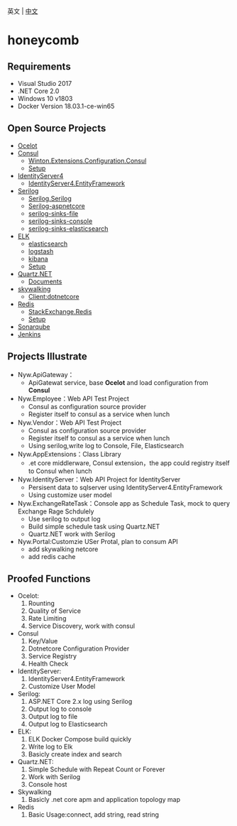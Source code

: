 英文 | [中文](README.zh-CN.md)
# honeycomb

## Requirements
- Visual Studio 2017
- .NET Core 2.0
- Windows 10 v1803
- Docker Version 18.03.1-ce-win65 

## Open Source Projects
- [Ocelot](https://github.com/ThreeMammals/Ocelot)
- [Consul](https://github.com/hashicorp/consul)
	- [Winton.Extensions.Configuration.Consul](https://github.com/wintoncode/Winton.Extensions.Configuration.Consul)
    - [Setup](/env/consul/readme.md)
- [IdentityServer4](https://github.com/IdentityServer/IdentityServer4)
	- [IdentityServer4.EntityFramework](https://github.com/IdentityServer/IdentityServer4.EntityFramework)
- [Serilog](https://github.com/serilog)
	- [Serilog.Serilog](https://github.com/serilog/serilog)
	- [Serilog-aspnetcore](https://github.com/serilog/serilog-aspnetcore)
	- [serilog-sinks-file](https://github.com/serilog/serilog-sinks-file)
	- [serilog-sinks-console](https://github.com/serilog/serilog-sinks-console)
	- [serilog-sinks-elasticsearch](https://github.com/serilog/serilog-sinks-elasticsearch)
- [ELK](https://github.com/elastic/)    
	- [elasticsearch](https://github.com/elastic/elasticsearch)
	- [logstash](https://github.com/elastic/logstash)
	- [kibana](https://github.com/elastic/kibana)
    - [Setup](/env/elk/readme.md)
- [Quartz.NET](https://github.com/quartznet/quartznet)
	- [Documents](https://www.quartz-scheduler.net/documentation/index.html)
- [skywalking](https://github.com/apache/incubator-skywalking)
	- [Client:dotnetcore](https://github.com/OpenSkywalking/skywalking-netcore)
- [Redis](https://github.com/antirez/redis)
	- [StackExchange.Redis](https://github.com/StackExchange/StackExchange.Redis/)
    - [Setup](/env/redis/readme.md)
- [Sonarqube](/devops/sonarqube/readme.md)
- [Jenkins](/devops/jenkins/readme.md)

## Projects Illustrate
- Nyw.ApiGateway：
	- ApiGatewat service, base **Ocelot** and load configuration from **Consul**
- Nyw.Employee：Web API Test Project
	- Consul as configuration source provider
	- Register itself to consul as a service when lunch
- Nyw.Vendor：Web API Test Project
	- Consul as configuration source provider
	- Register itself to consul as a service when lunch
	- Using serilog,write log to Console, File, Elasticsearch
- Nyw.AppExtensions：Class Library
	- .et core middlerware, Consul extension，the app could registry itself to Consul when lunch
- Nyw.IdentityServer：Web API Project for IdentityServer
	- Persisent data to sqlserver using IdentityServer4.EntityFramework
	- Using customize user model
- Nyw.ExchangeRateTask：Console app as Schedule Task, mock to query Exchange Rage Schdulely
	- Use serilog to output log
	- Build simple schedule task using Quartz.NET
	- Quartz.NET work with Serilog
- Nyw.Portal:Customzie USer Protal, plan to consum API
	- add skywalking netcore
	- add redis cache

## Proofed Functions
- Ocelot:
	1. Rounting 
	1. Quality of Service
	1. Rate Limiting
	1. Service Discovery, work with consul
- Consul
	1. Key/Value
	1. Dotnetcore Configuration Provider
	1. Service Registry
	1. Health Check
- IdentityServer:
	1. IdentityServer4.EntityFramework
	1. Customize User Model
- Serilog:
	1. ASP.NET Core 2.x log using Serilog
	1. Output log to console
	1. Output log to file
	1. Output log to Elasticsearch
- ELK:
	1. ELK Docker Compose build quickly
	1. Write log to Elk
	1. Basicly create index and search
- Quartz.NET:
	1. Simple Schedule with Repeat Count or Forever
	1. Work with Serilog
	1. Console host
- Skywalking
	1. Basicly .net core apm and application topology map
- Redis
	1. Basic Usage:connect, add string, read string
